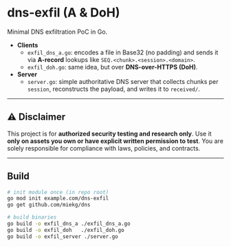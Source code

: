 # dns-exfil (A & DoH)

Minimal DNS exfiltration PoC in Go.

- **Clients**
  - `exfil_dns_a.go`: encodes a file in Base32 (no padding) and sends it via **A-record** lookups like
    `SEQ.<chunk>.<session>.<domain>`.
  - `exfil_doh.go`: same idea, but over **DNS-over-HTTPS (DoH)**.
- **Server**
  - `server.go`: simple authoritative DNS server that collects chunks per `session`, reconstructs the payload, and writes it to `received/`.

---

## ⚠️ Disclaimer

This project is for **authorized security testing and research only**.
Use it **only on assets you own or have explicit written permission to test**.
You are solely responsible for compliance with laws, policies, and contracts.

---

## Build

```bash
# init module once (in repo root)
go mod init example.com/dns-exfil
go get github.com/miekg/dns

# build binaries
go build -o exfil_dns_a ./exfil_dns_a.go
go build -o exfil_doh   ./exfil_doh.go
go build -o exfil_server ./server.go
